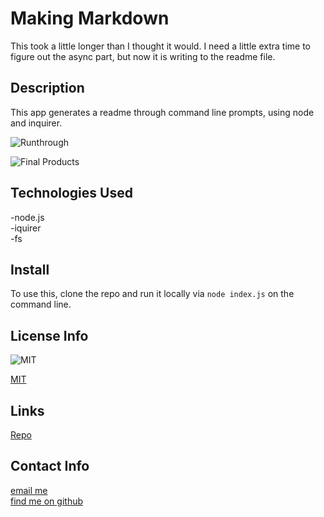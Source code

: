 
  # Making Markdown 
This took a little longer than I thought it would. I need a little extra time to figure out the async part, but now it is writing to the readme file. 

  ## Description
  This app generates a readme through command line prompts, using node and inquirer.

  ![Runthrough](./Assets/1.gif)  

  ![Final Products](./Assets/2.gif)

  
  ## Technologies Used
  -node.js   
  -iquirer   
  -fs  
  
  ## Install
  To use this, clone the repo and run it locally via ```node index.js``` on the command line.
  
  
  ## License Info
  ![MIT](https://img.shields.io/badge/License-MIT-yellow.svg)  

  [MIT](https://opensource.org/licenses/MIT)  
  
  


  
  ## Links
  [Repo](https://github.com/a-andres1/making-markdown)  
   
  
  ## Contact Info
  [email me](mailto:alyssaandres1@gmail.com)    
  [find me on github](https://github.com/a-andres1)  
  